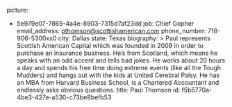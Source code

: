 picture:
  - 5e979e07-7865-4a4e-8903-7315d7af23dd
job: Chief Gopher
email_address: pthomson@scottishamerican.com
phone_number: 718-906-5300xx0
city: Dallas
state: Texas
biography: >
  Paul represents Scottish American Capital which was founded in 2009 in order to purchase an
  insurance business. He’s from Scotland, which means he speaks with an odd accent and tells bad
  jokes. He works about 20 hours a day and spends his free time doing extreme events (like all the
  Tough Mudders) and hangs out with the kids at United Cerebral Palsy. He has an MBA from Harvard
  Business School, is a Chartered Accountant and endlessly asks obvious questions.
title: Paul Thomson
id: f5b5770a-4be3-427e-a530-c73be8befb53

